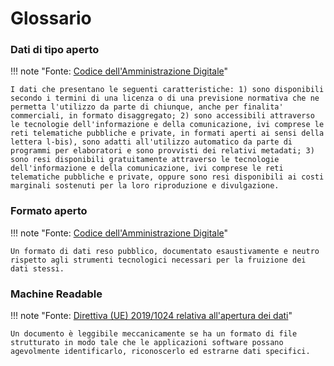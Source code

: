 # Glossario

### Dati di tipo aperto

!!! note "Fonte: [Codice dell'Amministrazione Digitale](https://www.google.com/url?q=https://www.normattiva.it/uri-res/N2Ls?urn:nir:stato:decreto.legislativo:2005-03-07;82!vig~art1&sa=D&source=editors&ust=1644608253626071&usg=AOvVaw2Ve43mxnZtgHclJm3uAW8V)"

    I dati che presentano le seguenti caratteristiche: 1) sono disponibili secondo i termini di una licenza o di una previsione normativa che ne permetta l'utilizzo da parte di chiunque, anche per finalita' commerciali, in formato disaggregato; 2) sono accessibili attraverso le tecnologie dell'informazione e della comunicazione, ivi comprese le reti telematiche pubbliche e private, in formati aperti ai sensi della lettera l-bis), sono adatti all'utilizzo automatico da parte di programmi per elaboratori e sono provvisti dei relativi metadati; 3) sono resi disponibili gratuitamente attraverso le tecnologie dell'informazione e della comunicazione, ivi comprese le reti telematiche pubbliche e private, oppure sono resi disponibili ai costi marginali sostenuti per la loro riproduzione e divulgazione.

### Formato aperto

!!! note "Fonte: [Codice dell'Amministrazione Digitale](https://www.google.com/url?q=https://www.normattiva.it/uri-res/N2Ls?urn:nir:stato:decreto.legislativo:2005-03-07;82!vig~art1&sa=D&source=editors&ust=1644608253626894&usg=AOvVaw3GNBtkaY1LYQ27Pvh-pKba)"

    Un formato di dati reso pubblico, documentato esaustivamente e neutro rispetto agli strumenti tecnologici necessari per la fruizione dei dati stessi.


### Machine Readable

!!! note "Fonte: [Direttiva (UE) 2019/1024 relativa all'apertura dei dati](https://www.google.com/url?q=https://eur-lex.europa.eu/eli/dir/2019/1024/oj/ita&sa=D&source=editors&ust=1644608253627707&usg=AOvVaw0xSmhUFDOzcCsATfD4a1RC)"

    Un documento è leggibile meccanicamente se ha un formato di file strutturato in modo tale che le applicazioni software possano agevolmente identificarlo, riconoscerlo ed estrarne dati specifici.

